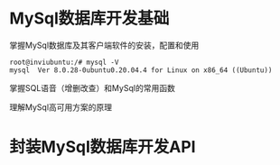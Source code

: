 # MySql数据库开发基础

掌握MySql数据库及其客户端软件的安装，配置和使用

```shell
root@inviubuntu:/# mysql -V
mysql  Ver 8.0.28-0ubuntu0.20.04.4 for Linux on x86_64 ((Ubuntu))
```

掌握SQL语音（增删改查）和MySql的常用函数

理解MySql高可用方案的原理

# 封装MySql数据库开发API

